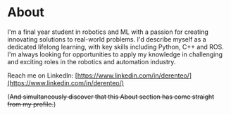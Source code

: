 # About

I'm a final year student in robotics and ML with a passion for creating innovating solutions to real-world problems. I'd describe myself as a dedicated lifelong learning, with key skills including Python, C++ and ROS. I'm always looking for opportunities to apply my knowledge in challenging and exciting roles in the robotics and automation industry.

Reach me on LinkedIn: [https://www.linkedin.com/in/derenteo/](https://www.linkedin.com/in/derenteo/)

(~~And simultaneously discover that this About section has come straight from my profile.~~)
